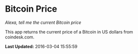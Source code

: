 # Bitcoin Price
*Alexa, tell me the current Bitcoin price*

This app returns the current price of a Bitcoin in US dollars from coindesk.com.

**Last Updated:** 2016-03-04 15:55:59